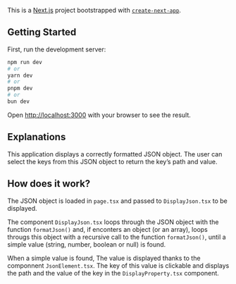 This is a [Next.js](https://nextjs.org/) project bootstrapped with [`create-next-app`](https://github.com/vercel/next.js/tree/canary/packages/create-next-app).

## Getting Started

First, run the development server:

```bash
npm run dev
# or
yarn dev
# or
pnpm dev
# or
bun dev
```

Open [http://localhost:3000](http://localhost:3000) with your browser to see the result.

## Explanations

This application displays a correctly formatted JSON object. The user can select the keys from this JSON object to return the key’s path and value.

## How does it work?

The JSON object is loaded in `page.tsx` and passed to `DisplayJson.tsx` to be displayed.

The component `DisplayJson.tsx` loops through the JSON object with the function `formatJson()` and, if enconters an object (or an array), loops througs this object with a recursive call to the function `formatJson()`, until a simple value (string, number, boolean or null) is found.

When a simple value is found, The value is displayed thanks to the componnent `JsonElement.tsx`. The key of this value is clickable and displays the path and the value of the key in the `DisplayProperty.tsx` component.
